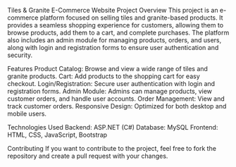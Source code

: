 Tiles & Granite E-Commerce Website
Project Overview
This project is an e-commerce platform focused on selling tiles and granite-based products. It provides a seamless shopping experience for customers, allowing them to browse products, add them to a cart, and complete purchases. The platform also includes an admin module for managing products, orders, and users, along with login and registration forms to ensure user authentication and security.

Features
Product Catalog: Browse and view a wide range of tiles and granite products.
Cart: Add products to the shopping cart for easy checkout.
Login/Registration: Secure user authentication with login and registration forms.
Admin Module: Admins can manage products, view customer orders, and handle user accounts.
Order Management: View and track customer orders.
Responsive Design: Optimized for both desktop and mobile users.

Technologies Used
Backend: ASP.NET (C#)
Database: MySQL
Frontend: HTML, CSS, JavaScript, Bootstrap


Contributing
If you want to contribute to the project, feel free to fork the repository and create a pull request with your changes.

